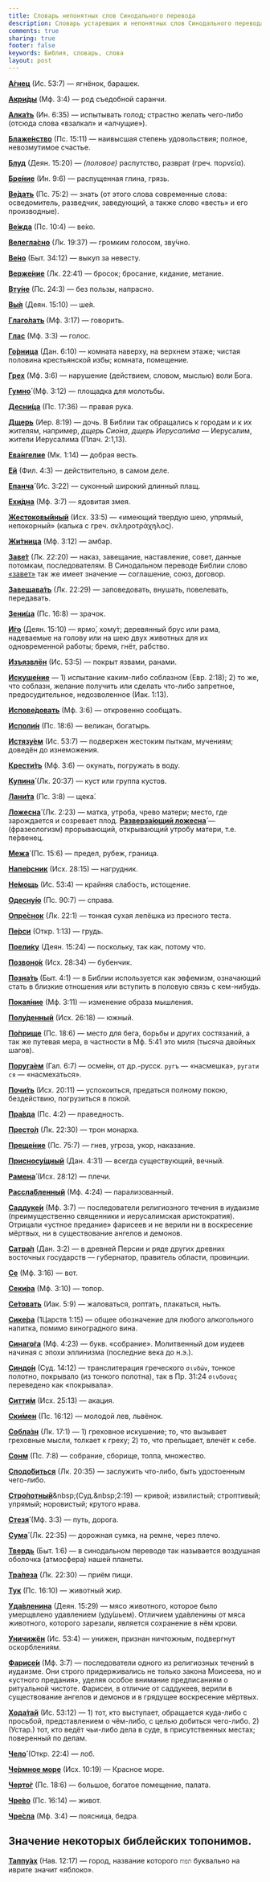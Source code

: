 ```yaml
---
title: Словарь непонятных слов Синодального перевода
description: Словарь устаревших и непонятных слов Синодального перевода
comments: true
sharing: true
footer: false
keywords: Библия, словарь, слова
layout: post
---
```


[**А́гнец**](https://ru.wiktionary.org/wiki/агнец)&nbsp;(Ис.&nbsp;53:7) — ягнёнок, барашек.

[**Акри́ды**](https://ru.wiktionary.org/wiki/акрида)&nbsp;(Мф.&nbsp;3:4) — род съедобной саранчи.

[**Алка́ть**](https://ru.wiktionary.org/wiki/алкать)&nbsp;(Ин.&nbsp;6:35) — испытывать голод; страстно желать чего-либо (отсюда слова «взалкал» и «алчущие»).

[**Блаже́нство**](https://ru.wiktionary.org/wiki/блаженство)&nbsp;(Пс.&nbsp;15:11) — наивысшая степень удовольствия; полное, невозмутимое счастье.

[**Блуд**](https://ru.wiktionary.org/wiki/блуд)&nbsp;(Деян.&nbsp;15:20) — *(половое)* распутство, разврат (греч.&nbsp;πορνεία).

[**Бре́ние**](https://ru.wiktionary.org/wiki/брение)&nbsp;(Ин.&nbsp;9:6) — распущенная глина, грязь.

[**Ве́дать**](https://ru.wiktionary.org/wiki/ведать)&nbsp;(Пс.&nbsp;75:2) — знать (от этого слова современные слова: осведомитель, разведчик, заведующий, а также слово «весть» и его производные).

[**Ве́жда**](https://ru.wiktionary.org/wiki/вежда)&nbsp;(Пс.&nbsp;10:4) — ве́ко.

[**Велегла́сно**](https://ru.wiktionary.org/wiki/велегласно)&nbsp;(Лк.&nbsp;19:37) — громким голосом, зву́чно.

[**Ве́но**](https://ru.wiktionary.org/wiki/вено)&nbsp;(Быт.&nbsp;34:12) — выкуп за невесту.

[**Верже́ние**](https://archaisms.academic.ru/431/вержение)&nbsp;(Лк.&nbsp;22:41) — бросок; бросание, кидание, метание.

[**Вту́не**](https://ru.wiktionary.org/wiki/втуне)&nbsp;(Пс.&nbsp;24:3) — без пользы, напрасно.

[**Вы́я**](https://ru.wiktionary.org/wiki/выя)&nbsp;(Деян.&nbsp;15:10) — ше́я.

[**Глаго́лать**](https://ru.wiktionary.org/wiki/глаголать)&nbsp;(Мф.&nbsp;3:17) — говорить.

[**Глас**](https://ru.wiktionary.org/wiki/глас)&nbsp;(Мф.&nbsp;3:3) — голос.

[**Го́рница**](https://ru.wiktionary.org/wiki/горница)&nbsp;(Дан.&nbsp;6:10) — комната наверху, на верхнем этаже; чистая половина крестьянской избы; комната, помещение.

[**Грех**](https://ru.wiktionary.org/wiki/грех)&nbsp;(Мф.&nbsp;3:6) — нарушение (действием, словом, мыслью)  воли Бога.

[**Гумно́**](https://ru.wiktionary.org/wiki/гумно)&nbsp;(Мф.&nbsp;3:12) — площадка для молотьбы.

[**Десни́ца**](https://ru.wiktionary.org/wiki/десница)&nbsp;(Пс.&nbsp;17:36) — правая рука.

[**Дщерь**](https://ru.wiktionary.org/wiki/дщерь)&nbsp;(Иер.&nbsp;8:19) — дочь. В Библии так обращались к городам и к их жителям, например, _дщерь Сио́на_, _дщерь Иерусали́ма_ — Иерусалим, жители Иерусалима (Плач.&nbsp;2:1,13).

[**Ева́нгелие**](https://ru.wiktionary.org/wiki/Евангелие)&nbsp;(Мк.&nbsp;1:14) — добрая весть.

[**Ей**](https://vasmer.lexicography.online/е/ей)&nbsp;(Фил.&nbsp;4:3) — действительно, в самом деле.

[**Епанча́**](https://ru.wiktionary.org/wiki/епанча)&nbsp;(Ис.&nbsp;3:22) — суконный широкий длинный плащ.

[**Ехи́дна**](https://ru.wiktionary.org/wiki/ехидна)&nbsp;(Мф.&nbsp;3:7) — ядовитая змея.

[**Жестоковы́йный**](https://ru.wiktionary.org/wiki/жестоковыйный)&nbsp;(Исх.&nbsp;33:5) — «имеющий твердую шею, упрямый, непокорный» (калька&nbsp;с&nbsp;греч.&nbsp;σκληροτράχηλος).

[**Жи́тница**](https://ru.wiktionary.org/wiki/житница)&nbsp;(Мф.&nbsp;3:12) — амбар.

[**Заве́т**](https://ru.wiktionary.org/wiki/завет)&nbsp;(Лк.&nbsp;22:20) — наказ, завещание, наставление, совет, данные потомкам, последователям. В Синодальном переводе Библии слово [«завет»](https://ru.wikipedia.org/wiki/Новый_завет_в_богословии) так же имеет значение — соглашение, союз, договор.

[**Завещава́ть**](https://gufo.me/dict/bible_vihlyancev/завещавать)&nbsp;(Лк.&nbsp;22:29) — заповедовать, внушать, повелевать, передавать.

[**Зени́ца**](https://ru.wiktionary.org/wiki/зеница)&nbsp;(Пс.&nbsp;16:8) — зрачок.

[**И́го**](https://ru.wiktionary.org/wiki/иго)&nbsp;(Деян.&nbsp;15:10) — ярмо́, хому́т; деревянный брус или рама, надеваемые на голову или на шею двух животных для их одновременной работы; бремя, гнёт, рабство.

[**Изъязвлён**](https://ru.wiktionary.org/wiki/изъязвлённый)&nbsp;(Ис.&nbsp;53:5) — покрыт язвами, ранами.

[**Искуше́ние**](https://ru.wiktionary.org/wiki/искушение) — 1) испытание каким-либо соблазном (Евр.&nbsp;2:18); 2) то же, что соблазн, желание получить или сделать что-либо запретное, предосудительное, недозволенное (Иак.&nbsp;1:13).

[**Испове́довать**](https://ru.wiktionary.org/wiki/исповедовать)&nbsp;(Мф.&nbsp;3:6) — откровенно сообщать.

[**Исполи́н**](https://ru.wiktionary.org/wiki/исполин)&nbsp;(Пс.&nbsp;18:6) — великан, богатырь.

[**Истязу́ем**](https://ru.wiktionary.org/wiki/истязать)&nbsp;(Ис.&nbsp;53:7) — подвержен жестоким пыткам, мучениям; доведён до изнеможения.

[**Крести́ть**](https://ru.wikipedia.org/wiki/Крещение)&nbsp;(Мф.&nbsp;3:6) — окунать, погружать в воду.

[**Купина́**](https://ru.wiktionary.org/wiki/купина)&nbsp;(Лк.&nbsp;20:37) — куст или группа кустов.

[**Лани́та**](https://ru.wiktionary.org/wiki/ланита)&nbsp;(Пс.&nbsp;3:8) — щека́.

[**Ложесна́**](https://ru.wiktionary.org/wiki/ложесна)&nbsp;(Лк.&nbsp;2:23) — матка, утроба, чрево матери; место, где зарождается и созревает плод. [**Разверза́ющий ложесна́**](https://ru.wiktionary.org/wiki/разверзающий_ложесна) — (фразеологизм) прорывающий, открывающий утробу матери, т.е. пе́рвенец.

[**Межа́**](https://ru.wiktionary.org/wiki/межа)&nbsp;(Пс.&nbsp;15:6) — предел, рубеж, граница.

[**Напе́рсник**](https://ru.wiktionary.org/wiki/перси)&nbsp;(Исх.&nbsp;28:15) — нагрудник.

[**Не́мощь**](https://ru.wiktionary.org/wiki/немощь)&nbsp;(Ис.&nbsp;53:4) — крайняя слабость, истощение.

[**Одесну́ю**](https://ru.wiktionary.org/wiki/одесную)&nbsp;(Пс.&nbsp;90:7) — справа.

[**Опре́снок**](https://ru.wiktionary.org/wiki/опреснок)&nbsp;(Лк.&nbsp;22:1) — тонкая сухая лепёшка из пресного теста.

[**Пе́рси**](https://ru.wiktionary.org/wiki/перси)&nbsp;(Откр.&nbsp;1:13) — грудь.

[**Поели́ку**](https://ru.wiktionary.org/wiki/поелику)&nbsp;(Деян.&nbsp;15:24) — поскольку, так как, потому что.

[**Позвоно́к**](https://ru.wiktionary.org/wiki/позвонок)&nbsp;(Исх.&nbsp;28:34) — бубенчик.

[**Позна́ть**](https://ru.wiktionary.org/wiki/познать)&nbsp;(Быт.&nbsp;4:1) — в Библии используется как эвфемизм, означающий стать в близкие отношения или вступить в половую связь с кем-нибудь.

[**Покая́ние**](https://azbyka.ru/pokayanie)&nbsp;(Мф.&nbsp;3:11) — изменение образа мышления.

[**Полу́денный**](https://www.efremova.info/word/poludennyj.html)&nbsp;(Исх.&nbsp;26:18) — южный.

[**По́прище**](https://ru.wiktionary.org/wiki/поприще)&nbsp;(Пс.&nbsp;18:6) — место для бега, борьбы и других состязаний, а так же путевая мера, в частности в Мф. 5:41 это миля (тысяча двойных шагов).

[**Поруга́ем**](https://ru.wiktionary.org/wiki/поругать)&nbsp;(Гал.&nbsp;6:7) — осме́ян, от др.-русск. `ругъ` — «насмешка», `ругати ся` — «насмехаться».

[**Почи́ть**](https://ru.wiktionary.org/wiki/почить)&nbsp;(Исх.&nbsp;20:11) — успокоиться, предаться полному покою, бездействию, погрузиться в покой.

[**Пра́вда**](https://dic.academic.ru/dic.nsf/enc2p/331826/ПРАВДА)&nbsp;(Пс.&nbsp;4:2) — праведность.

[**Престо́л**](https://ru.wiktionary.org/wiki/престол)&nbsp;(Лк.&nbsp;22:30) — трон монарха.

[**Преще́ние**](https://ru.wiktionary.org/wiki/прещение)&nbsp;(Пс.&nbsp;75:7) — гнев, угроза, укор, наказание.

[**Присносу́щный**](https://slovar.cc/rel/cerkov/2321096.html)&nbsp;(Дан.&nbsp;4:31) — всегда существующий, вечный.

[**Рамена́**](https://ru.wiktionary.org/wiki/рамена)&nbsp;(Исх.&nbsp;28:12) — плечи.

[**Рассла́бленный**](https://ru.wiktionary.org/wiki/расслабленный)&nbsp;(Мф.&nbsp;4:24) — парализованный.

[**Саддуке́и**](https://ru.wikipedia.org/wiki/Саддукеи)&nbsp;(Мф.&nbsp;3:7) — последователи религиозного течения в иудаизме (преимущественно священники и иерусалимская аристократия). Отрицали «устное предание» фарисеев и не верили ни в воскресение мёртвых, ни в существование ангелов и демонов.

[**Сатра́п**](https://ru.wiktionary.org/wiki/сатрап)&nbsp;(Дан.&nbsp;3:2) — в древней Персии и ряде других древних восточных государств — губернатор, правитель области, провинции.

[**Се**](https://ru.wiktionary.org/wiki/се)&nbsp;(Мф.&nbsp;3:16) — вот.

[**Секи́ра**](https://ru.wiktionary.org/wiki/секира)&nbsp;(Мф.&nbsp;3:10) — топор.

[**Се́товать**](https://ru.wiktionary.org/wiki/сетовать)&nbsp;(Иак.&nbsp;5:9) — жаловаться, роптать, плакаться, ныть.

[**Сике́ра**](https://ru.wiktionary.org/wiki/сикера)&nbsp;(1Царств&nbsp;1:15) — общее обозначение для любого алкогольного напитка, помимо виноградного вина.

[**Синаго́га**](https://ru.wiktionary.org/wiki/синагога)&nbsp;(Мф.&nbsp;4:23) — букв. «собрание». Молитвенный дом иудеев начиная с эпохи эллинизма (последние века до н.э.).

[**Синдо́н**](https://en.wiktionary.org/wiki/sindon)&nbsp;(Суд.&nbsp;14:12) — транслитерация греческого `σινδών`, тонкое полотно, покрывало (из тонкого полотна), так в Пр.&nbsp;31:24 `σινδονας` переведено как «покрывала».

[**Ситти́м**](https://bible_dic_ru.academic.ru/3746/ситтим)&nbsp;(Исх.&nbsp;25:13) — акация.

[**Ски́мен**](https://vasmer.lexicography.online/с/скимен)&nbsp;(Пс.&nbsp;16:12) — молодой лев, львёнок.

[**Собла́зн**](https://ru.wiktionary.org/wiki/соблазн)&nbsp;(Лк.&nbsp;17:1) — 1) греховное искушение; то, что вызывает греховные мысли, толкает к греху; 2) то, что прельщает, влечёт к себе.

[**Сонм**](https://ru.wiktionary.org/wiki/сонм)&nbsp;(Пс.&nbsp;7:8) — собрание, сборище, толпа, множество.

[**Сподо́биться**](https://ru.wiktionary.org/wiki/сподобиться)&nbsp;(Лк.&nbsp;20:35) — заслужить что-либо, быть удостоенным чего-либо.

[**Стро́потный**](https://ru.wikisource.org/wiki/Страница:Толковый_словарь._Том_4_(Даль_1909).djvu/296)&nbsp;(Суд.&nbsp;2:19) — кривой; извилистый; строптивый; упрямый; норовистый; крутого нрава.

[**Стезя́**](https://ru.wiktionary.org/wiki/стезя)&nbsp;(Мф.&nbsp;3:3) — путь, дорога.

[**Сума́**](https://ru.wiktionary.org/wiki/сума)&nbsp;(Лк.&nbsp;22:35) — дорожная сумка, на ремне, через плечо.

[**Твердь**](https://ru.wiktionary.org/wiki/твердь)&nbsp;(Быт.&nbsp;1:6) — в синодальном переводе так называется воздушная оболочка (атмосфера) нашей планеты.

[**Тра́пеза**](https://ru.wiktionary.org/wiki/трапеза)&nbsp;(Лк.&nbsp;22:30) — приём пищи.

[**Тук**](https://ru.wiktionary.org/wiki/тук)&nbsp;(Пс.&nbsp;16:10) — животный жир.

[**Уда́вленина**](https://ru.wikipedia.org/wiki/Удавленина)&nbsp;(Деян.&nbsp;15:29) — мясо животного, которое было умерщвлено удавлением (уду́шьем). Отличием уда́вленины от мяса животного, которого зарезали, является сохранение в нём крови.

[**Уничижён**](https://ru.wiktionary.org/wiki/уничижать)&nbsp;(Ис.&nbsp;53:4) — унижен, признан ничтожным, подвергнут оскорблениям.

[**Фарисе́и**](https://ru.wikipedia.org/wiki/Фарисеи)&nbsp;(Мф.&nbsp;3:7) — последователи одного из религиозных течений в иудаизме. Они строго придерживались не только закона Моисеева, но и «устного предания», уделяя особое внимание предписаниям о ритуальной чистоте. Фарисеи, в отличие от саддукеев, верили в существование ангелов и демонов и в грядущее воскресение мёртвых.

[**Хода́тай**](https://ru.wiktionary.org/wiki/ходатай)&nbsp;(Ис.&nbsp;53:12) — 1) тот, кто выступает, обращается куда-либо с просьбой, представлением о чём-либо, с целью добиться чего-либо. 2) (Устар.) тот, кто ведёт чьи-либо дела в суде, в присутственных местах; поверенный по делам.

[**Чело́**](https://ru.wiktionary.org/wiki/чело)&nbsp;(Откр.&nbsp;22:4) — лоб.

[**Че́рмное море**](https://ru.wiktionary.org/wiki/чермный)&nbsp;(Исх.&nbsp;10:19) — Красное море.

[**Черто́г**](https://ru.wiktionary.org/wiki/чертог)&nbsp;(Пс.&nbsp;18:6) — большое, богатое помещение, палата.

[**Чре́во**](https://ru.wiktionary.org/wiki/чрево)&nbsp;(Пс.&nbsp;16:14) — живот.

[**Чре́сла**](https://ru.wiktionary.org/wiki/чресла)&nbsp;(Мф.&nbsp;3:4) — поясница, бедра.

## Значение некоторых библейских топонимов.

[**Таппу́ах**](https://bible.by/lexicon/brockhaus/word/3821/)&nbsp;(Нав.&nbsp;12:17) — город, название которого `תפוח` буквально на иврите значит «яблоко».
